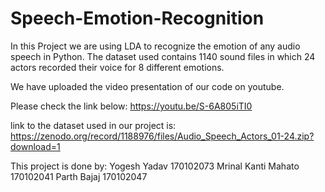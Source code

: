 # Speech-Emotion-Recognition

In this Project we are using LDA to recognize the emotion of any audio speech in Python. The dataset used contains 1140 sound files in which 24 actors recorded their voice for 8 different emotions.

We have uploaded the video presentation of our code on youtube. 

Please check the link below:
https://youtu.be/S-6A805iTI0 

link to the dataset used in our project is:
https://zenodo.org/record/1188976/files/Audio_Speech_Actors_01-24.zip?download=1

This project is done by:
Yogesh Yadav 170102073
Mrinal Kanti Mahato 170102041
Parth Bajaj 170102047
